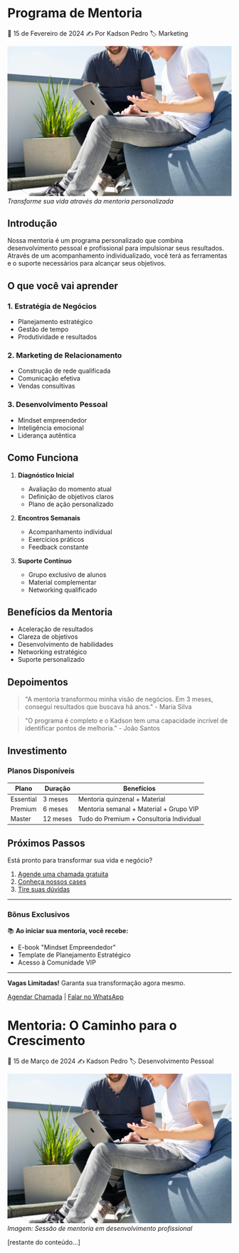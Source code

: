 # Programa de Mentoria

📅 15 de Fevereiro de 2024
✍️ Por Kadson Pedro
🏷️ Marketing

![Programa de Mentoria](../assets/images/mentoria.jpg)
*Transforme sua vida através da mentoria personalizada*

## Introdução

Nossa mentoria é um programa personalizado que combina desenvolvimento pessoal e profissional para impulsionar seus resultados. Através de um acompanhamento individualizado, você terá as ferramentas e o suporte necessários para alcançar seus objetivos.

## O que você vai aprender

### 1. Estratégia de Negócios
- Planejamento estratégico
- Gestão de tempo
- Produtividade e resultados

### 2. Marketing de Relacionamento
- Construção de rede qualificada
- Comunicação efetiva
- Vendas consultivas

### 3. Desenvolvimento Pessoal
- Mindset empreendedor
- Inteligência emocional
- Liderança autêntica

## Como Funciona

1. **Diagnóstico Inicial**
   - Avaliação do momento atual
   - Definição de objetivos claros
   - Plano de ação personalizado

2. **Encontros Semanais**
   - Acompanhamento individual
   - Exercícios práticos
   - Feedback constante

3. **Suporte Contínuo**
   - Grupo exclusivo de alunos
   - Material complementar
   - Networking qualificado

## Benefícios da Mentoria

- Aceleração de resultados
- Clareza de objetivos
- Desenvolvimento de habilidades
- Networking estratégico
- Suporte personalizado

## Depoimentos

> "A mentoria transformou minha visão de negócios. Em 3 meses, consegui resultados que buscava há anos." - Maria Silva

> "O programa é completo e o Kadson tem uma capacidade incrível de identificar pontos de melhoria." - João Santos

## Investimento

### Planos Disponíveis

| Plano | Duração | Benefícios |
|-------|----------|------------|
| Essential | 3 meses | Mentoria quinzenal + Material |
| Premium | 6 meses | Mentoria semanal + Material + Grupo VIP |
| Master | 12 meses | Tudo do Premium + Consultoria Individual |

## Próximos Passos

Está pronto para transformar sua vida e negócio?

1. [Agende uma chamada gratuita](#)
2. [Conheça nossos cases](#)
3. [Tire suas dúvidas](#)

---

### Bônus Exclusivos

📚 **Ao iniciar sua mentoria, você recebe:**
- E-book "Mindset Empreendedor"
- Template de Planejamento Estratégico
- Acesso à Comunidade VIP

---

**Vagas Limitadas!** Garanta sua transformação agora mesmo.

[Agendar Chamada](#) | [Falar no WhatsApp](#)

# Mentoria: O Caminho para o Crescimento

📅 15 de Março de 2024
✍️ Kadson Pedro
🏷️ Desenvolvimento Pessoal

![Mentoria](../assets/images/mentoria.jpg)
*Imagem: Sessão de mentoria em desenvolvimento profissional*

[restante do conteúdo...]

